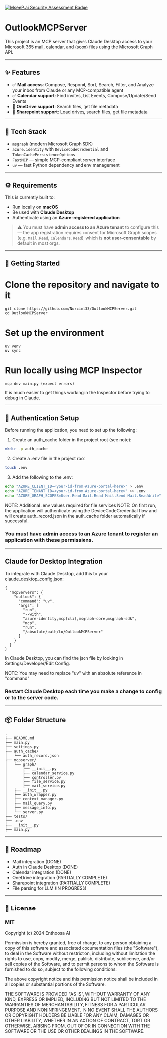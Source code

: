[![MseeP.ai Security Assessment Badge](https://mseep.net/pr/norcim133-outlookmcpserver-badge.png)](https://mseep.ai/app/norcim133-outlookmcpserver)

# OutlookMCPServer

This project is an MCP server that gives Claude Desktop access to your Microsoft 365 mail, calendar, and (soon) files using the Microsoft Graph API.

---

## ✨ Features

- ✅ **Mail access**: Compose, Respond, Sort, Search, Filter, and Analyze your inbox from Claude or any MCP-compatible agent
- ✅ **Calendar support**: Find invites, List Events, Compose/Update/Send Events
- 🚧 **OneDrive support**: Search files, get file metadata
- 🚧 **Sharepoint support**: Load drives, search files, get file metadata

---

## 🧱 Tech Stack

- [`msgraph`](https://github.com/microsoftgraph/msgraph-sdk-python) (modern Microsoft Graph SDK)
- `azure.identity` with `DeviceCodeCredential` and `TokenCachePersistenceOptions`
- `FastMCP` — simple MCP-compliant server interface
- `uv` — fast Python dependency and env management

---

## ⚙️ Requirements

This is currently built to:

- Run locally on **macOS**
- Be used with **Claude Desktop**
- Authenticate using an **Azure-registered application**

> ⚠️ You must have **admin access to an Azure tenant** to configure this — the app registration requires consent for Microsoft Graph scopes (e.g. `Mail.Read`, `Calendars.Read`), which is **not user-consentable** by default in most orgs.

---

## 🚀 Getting Started

# Clone the repository and navigate to it
```
git clone https://github.com/Norcim133/OutlookMCPServer.git
cd OutlookMCPServer
```

# Set up the environment
```
uv venv
uv sync
```

# Run locally using MCP Inspector
```
mcp dev main.py (expect errors)
```
It is much easier to get things working in the Inspector before trying to debug in Claude.

---

## 🔐 Authentication Setup
Before running the application, you need to set up the following:

1. Create an auth_cache folder in the project root (see note):
```BASH
mkdir -p auth_cache
```

2. Create a .env file in the project root
```bash
touch .env
```
3. Add the following to the .env:
```BASH
echo "AZURE_CLIENT_ID=<your-id-from-Azure-portal-here>" > .env
echo "AZURE_TENANT_ID=<your-id-from-Azure-portal-here>" >> .env
echo "AZURE_GRAPH_SCOPES=User.Read Mail.Read Mail.Send Mail.ReadWrite" >> .env
```
NOTE: Additional .env values required for file services
NOTE: On first run, the application will authenticate using the DeviceCodeCredential flow and will create auth_record.json in the auth_cache folder automatically if successful.

### You must have admin access to an Azure tenant to register an application with these permissions.

---
## Claude for Desktop Integration

To integrate with Claude Desktop, add this to your claude_desktop_config.json:
```
{
  "mcpServers": {
    "outlook": {
      "command": "uv",
      "args": [
        "run",
        "--with",
        "azure-identity,mcp[cli],msgraph-core,msgraph-sdk",
        "mcp",
        "run",
        "/absolute/path/to/OutlookMCPServer"
      ]
    }
  }
}
```
In Claude Desktop, you can find the json file by looking in Settings/Developer/Edit Config.

NOTE: You may need to replace "uv" with an absolute reference in "command"

### Restart Claude Desktop each time you make a change to config or to the server code.


---

## 📦 Folder Structure
```
.
├── README.md
├── main.py
├── settings.py
├── auth_cache/
│   └── auth_record.json
├── mcpserver/
│   └── graph/
│       ├── __init__.py
│       ├── calendar_service.py
│       ├── controller.py
│       ├── file_service.py
│       ├── mail_service.py
│   ├── __init__.py
│   ├── auth_wrapper.py
│   ├── context_manager.py
│   ├── mail_query.py
│   ├── message_info.py
│   └── server.py
├── tests/
├── .env
├── __init__.py
├── main.py
```

---

## 📌 Roadmap
- Mail integration (DONE)
- Auth in Claude Desktop (DONE)
- Calendar integration (DONE)
- OneDrive integration (PARTIALLY COMPLETE)
- Sharepoint integration (PARTIALLY COMPLETE)
- File parsing for LLM (IN PROGRESS)
---

## 📄 License
### MIT

Copyright (c) 2024 Enthoosa AI

Permission is hereby granted, free of charge, to any person obtaining a copy
of this software and associated documentation files (the "Software"), to deal
in the Software without restriction, including without limitation the rights
to use, copy, modify, merge, publish, distribute, sublicense, and/or sell
copies of the Software, and to permit persons to whom the Software is
furnished to do so, subject to the following conditions:

The above copyright notice and this permission notice shall be included in all
copies or substantial portions of the Software.

THE SOFTWARE IS PROVIDED "AS IS", WITHOUT WARRANTY OF ANY KIND, EXPRESS OR
IMPLIED, INCLUDING BUT NOT LIMITED TO THE WARRANTIES OF MERCHANTABILITY,
FITNESS FOR A PARTICULAR PURPOSE AND NONINFRINGEMENT. IN NO EVENT SHALL THE
AUTHORS OR COPYRIGHT HOLDERS BE LIABLE FOR ANY CLAIM, DAMAGES OR OTHER
LIABILITY, WHETHER IN AN ACTION OF CONTRACT, TORT OR OTHERWISE, ARISING FROM,
OUT OF OR IN CONNECTION WITH THE SOFTWARE OR THE USE OR OTHER DEALINGS IN THE
SOFTWARE.